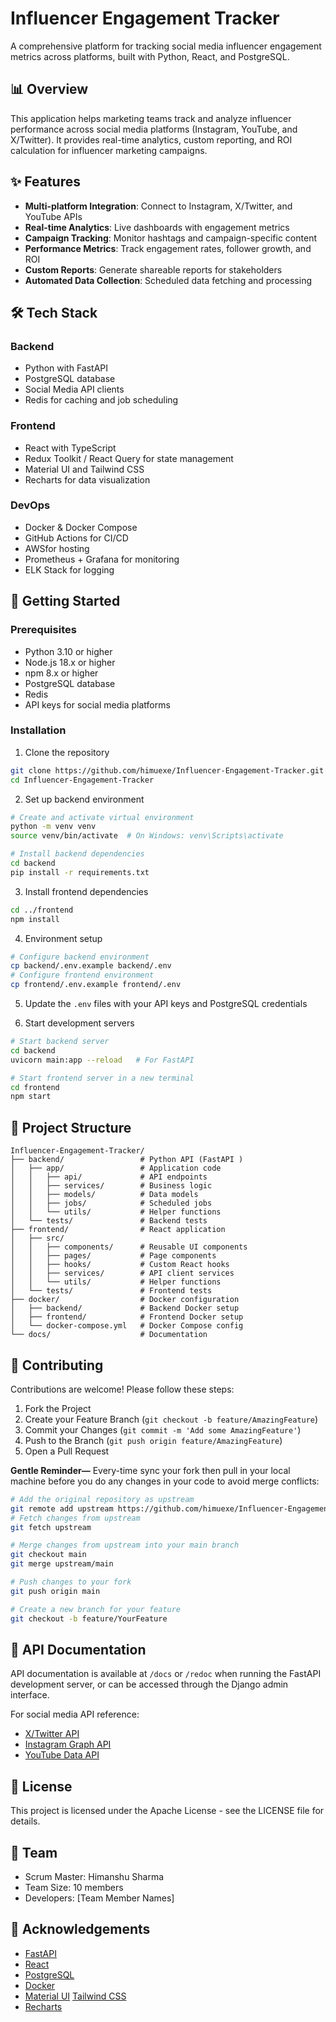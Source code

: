 # Influencer Engagement Tracker

A comprehensive platform for tracking social media influencer engagement metrics across platforms, built with Python, React, and PostgreSQL.

## 📊 Overview

This application helps marketing teams track and analyze influencer performance across social media platforms (Instagram, YouTube, and X/Twitter). It provides real-time analytics, custom reporting, and ROI calculation for influencer marketing campaigns.

## ✨ Features

- **Multi-platform Integration**: Connect to Instagram, X/Twitter, and YouTube APIs
- **Real-time Analytics**: Live dashboards with engagement metrics
- **Campaign Tracking**: Monitor hashtags and campaign-specific content
- **Performance Metrics**: Track engagement rates, follower growth, and ROI
- **Custom Reports**: Generate shareable reports for stakeholders
- **Automated Data Collection**: Scheduled data fetching and processing

## 🛠️ Tech Stack

### Backend
- Python with FastAPI
- PostgreSQL database
- Social Media API clients
- Redis for caching and job scheduling

### Frontend
- React with TypeScript
- Redux Toolkit / React Query for state management
- Material UI and Tailwind CSS 
- Recharts for data visualization

### DevOps
- Docker & Docker Compose
- GitHub Actions for CI/CD
- AWSfor hosting
- Prometheus + Grafana for monitoring
- ELK Stack for logging

## 🚀 Getting Started

### Prerequisites

- Python 3.10 or higher
- Node.js 18.x or higher
- npm 8.x or higher
- PostgreSQL database
- Redis
- API keys for social media platforms

### Installation

1. Clone the repository
```bash
git clone https://github.com/himuexe/Influencer-Engagement-Tracker.git
cd Influencer-Engagement-Tracker
```

2. Set up backend environment
```bash
# Create and activate virtual environment
python -m venv venv
source venv/bin/activate  # On Windows: venv\Scripts\activate

# Install backend dependencies
cd backend
pip install -r requirements.txt
```

3. Install frontend dependencies
```bash
cd ../frontend
npm install
```

4. Environment setup
```bash
# Configure backend environment
cp backend/.env.example backend/.env
# Configure frontend environment
cp frontend/.env.example frontend/.env
```

5. Update the `.env` files with your API keys and PostgreSQL credentials

6. Start development servers
```bash
# Start backend server
cd backend
uvicorn main:app --reload   # For FastAPI

# Start frontend server in a new terminal
cd frontend
npm start
```

## 📝 Project Structure

```
Influencer-Engagement-Tracker/
├── backend/                 # Python API (FastAPI )
│   ├── app/                 # Application code
│   │   ├── api/             # API endpoints
│   │   ├── services/        # Business logic
│   │   ├── models/          # Data models
│   │   ├── jobs/            # Scheduled jobs
│   │   └── utils/           # Helper functions
│   └── tests/               # Backend tests
├── frontend/                # React application
│   ├── src/
│   │   ├── components/      # Reusable UI components
│   │   ├── pages/           # Page components
│   │   ├── hooks/           # Custom React hooks
│   │   ├── services/        # API client services
│   │   └── utils/           # Helper functions
│   └── tests/               # Frontend tests
├── docker/                  # Docker configuration
│   ├── backend/             # Backend Docker setup
│   ├── frontend/            # Frontend Docker setup
│   └── docker-compose.yml   # Docker Compose config
└── docs/                    # Documentation
```

## 🤝 Contributing

Contributions are welcome! Please follow these steps:

1. Fork the Project
2. Create your Feature Branch (`git checkout -b feature/AmazingFeature`)
3. Commit your Changes (`git commit -m 'Add some AmazingFeature'`)
4. Push to the Branch (`git push origin feature/AmazingFeature`)
5. Open a Pull Request

**Gentle Reminder—**
Every-time sync your fork then pull in your local machine before you do any changes in your code to avoid merge conflicts:

```bash
# Add the original repository as upstream
git remote add upstream https://github.com/himuexe/Influencer-Engagement-Tracker.git
# Fetch changes from upstream
git fetch upstream

# Merge changes from upstream into your main branch
git checkout main
git merge upstream/main

# Push changes to your fork
git push origin main

# Create a new branch for your feature
git checkout -b feature/YourFeature
```

## 📄 API Documentation

API documentation is available at `/docs` or `/redoc` when running the FastAPI development server, or can be accessed through the Django admin interface.

For social media API reference:
- [X/Twitter API](https://developer.twitter.com/en/docs)
- [Instagram Graph API](https://developers.facebook.com/docs/instagram-api/)
- [YouTube Data API](https://developers.google.com/youtube/v3)

## 📜 License

This project is licensed under the Apache License - see the LICENSE file for details.

## 👥 Team

- Scrum Master: Himanshu Sharma
- Team Size: 10 members
- Developers: [Team Member Names]

## 🙏 Acknowledgements

- [FastAPI](https://fastapi.tiangolo.com/) 
- [React](https://reactjs.org/)
- [PostgreSQL](https://www.postgresql.org/)
- [Docker](https://www.docker.com/)
- [Material UI](https://mui.com/)  [Tailwind CSS](https://tailwindcss.com/)
- [Recharts](https://recharts.org/)

